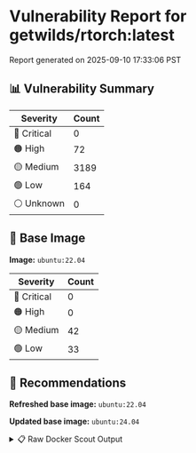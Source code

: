 # Vulnerability Report for getwilds/rtorch:latest

Report generated on 2025-09-10 17:33:06 PST

## 📊 Vulnerability Summary

| Severity | Count |
|----------|-------|
| 🔴 Critical | 0 |
| 🟠 High | 72 |
| 🟡 Medium | 3189 |
| 🟢 Low | 164 |
| ⚪ Unknown | 0 |

## 🐳 Base Image

**Image:** `ubuntu:22.04`

| Severity | Count |
|----------|-------|
| 🔴 Critical | 0 |
| 🟠 High | 0 |
| 🟡 Medium | 42 |
| 🟢 Low | 33 |

## 🔄 Recommendations

**Refreshed base image:** `ubuntu:22.04`

**Updated base image:** `ubuntu:24.04`

<details>
<summary>📋 Raw Docker Scout Output</summary>

```text
Target               │  getwilds/rtorch:latest  │    0C    72H   3189M   164L   
    digest             │  620cb3ef1b5d                    │                               
  Base image           │  ubuntu:22.04                    │    0C     0H    42M    33L    
  Refreshed base image │  ubuntu:22.04                    │    0C     0H     3M    12L    
                       │                                  │                 -39    -21    
  Updated base image   │  ubuntu:24.04                    │    0C     0H     4M     5L    
                       │                                  │                 -38    -28    

What's next:
    View vulnerabilities → docker scout cves getwilds/rtorch:latest
    View base image update recommendations → docker scout recommendations getwilds/rtorch:latest
    Include policy results in your quickview by supplying an organization → docker scout quickview getwilds/rtorch:latest --org <organization>
```
</details>
